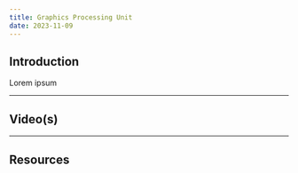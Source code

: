 ```yaml
---
title: Graphics Processing Unit
date: 2023-11-09
---
```

## Introduction

Lorem ipsum

---
## Video(s)



---
## Resources
